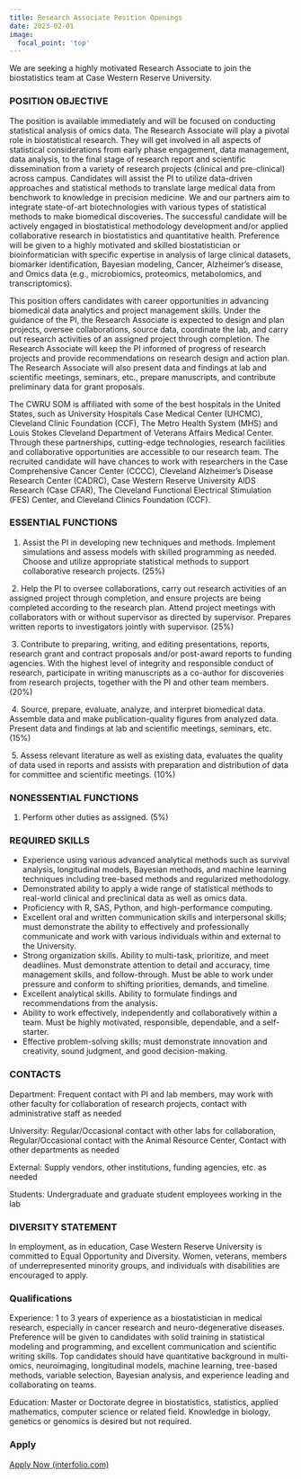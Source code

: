 ```yaml
---
title: Research Associate Position Openings
date: 2023-02-01
image:
  focal_point: 'top'
---
```


We are seeking a highly motivated Research Associate to join the biostatistics team at Case Western Reserve University. 

<!--more-->

### POSITION OBJECTIVE

The position is available immediately and will be focused on conducting statistical analysis of omics data. The Research Associate will play a pivotal role in biostatistical research. They will get involved in all aspects of statistical considerations from early phase engagement, data management, data analysis, to the final stage of research report and scientific dissemination from a variety of research projects (clinical and pre-clinical) across campus. Candidates will assist the PI to utilize data-driven approaches and statistical methods to translate large medical data from benchwork to knowledge in precision medicine. We and our partners aim to integrate state-of-art biotechnologies with various types of statistical methods to make biomedical discoveries. The successful candidate will be actively engaged in biostatistical methodology development and/or applied collaborative research in biostatistics and quantitative health. Preference will be given to a highly motivated and skilled biostatistician or bioinformatician with specific expertise in analysis of large clinical datasets, biomarker identification, Bayesian modeling, Cancer, Alzheimer’s disease, and Omics data (e.g., microbiomics, proteomics, metabolomics, and transcriptomics).

This position offers candidates with career opportunities in advancing biomedical data analytics and project management skills. Under the guidance of the PI, the Research Associate is expected to design and plan projects, oversee collaborations, source data, coordinate the lab, and carry out research activities of an assigned project through completion. The Research Associate will keep the PI informed of progress of research projects and provide recommendations on research design and action plan. The Research Associate will also present data and findings at lab and scientific meetings, seminars, etc., prepare manuscripts, and contribute preliminary data for grant proposals. 

The CWRU SOM is affiliated with some of the best hospitals in the United States, such as University Hospitals Case Medical Center (UHCMC), Cleveland Clinic Foundation (CCF), The Metro Health System (MHS) and Louis Stokes Cleveland Department of Veterans Affairs Medical Center. Through these partnerships, cutting-edge technologies, research facilities and collaborative opportunities are accessible to our research team. The recruited candidate will have chances to work with researchers in the Case Comprehensive Cancer Center (CCCC), Cleveland Alzheimer’s Disease Research Center (CADRC), Case Western Reserve University AIDS Research (Case CFAR), The Cleveland Functional Electrical Stimulation (FES) Center, and Cleveland Clinics Foundation (CCF).

 

### ESSENTIAL FUNCTIONS

1. Assist the PI in developing new techniques and methods. Implement simulations and assess models with skilled programming as needed. Choose and utilize appropriate statistical methods to support collaborative research projects. (25%)

 

​    2. Help the PI to oversee collaborations, carry out research activities of an assigned project through completion, and ensure projects are being completed according to the research plan. Attend project meetings with collaborators with or without supervisor as directed by supervisor. Prepares written reports to investigators jointly with supervisor. (25%)

 

​    3. Contribute to preparing, writing, and editing presentations, reports, research grant and contract proposals and/or post-award reports to funding agencies. With the highest level of integrity and responsible conduct of research, participate in writing manuscripts as a co-author for discoveries from research projects, together with the PI and other team members. (20%)

 

 

​    4. Source, prepare, evaluate, analyze, and interpret biomedical data. Assemble data and make publication-quality figures from analyzed data. Present data and findings at lab and scientific meetings, seminars, etc. (15%)

 

​    5. Assess relevant literature as well as existing data, evaluates the quality of data used in reports and assists with preparation and distribution of data for committee and scientific meetings. (10%)

 

### NONESSENTIAL FUNCTIONS

1. Perform other duties as assigned. (5%)

 

 

### REQUIRED SKILLS

 

- Experience using various advanced analytical methods such as survival analysis, longitudinal models, Bayesian methods, and machine learning techniques including tree-based methods and regularized methodology.
- Demonstrated ability to apply a wide range of statistical methods to real-world clinical and preclinical data as well as omics data.
- Proficiency with R, SAS, Python, and high-performance computing.
- Excellent oral and written communication skills and interpersonal skills; must demonstrate the ability to effectively and professionally communicate and work with various individuals within and external to the University.
- Strong organization skills. Ability to multi-task, prioritize, and meet deadlines. Must demonstrate attention to detail and accuracy, time management skills, and follow-through. Must be able to work under pressure and conform to shifting priorities, demands, and timeline.  
- Excellent analytical skills. Ability to formulate findings and recommendations from the analysis.
- Ability to work effectively, independently and collaboratively within a team. Must be highly motivated, responsible, dependable, and a self-starter.
- Effective problem-solving skills; must demonstrate innovation and creativity, sound judgment, and good decision-making. 

 

 

### CONTACTS

Department: Frequent contact with PI and lab members, may work with other faculty for collaboration of research projects, contact with administrative staff as needed

University: Regular/Occasional contact with other labs for collaboration, Regular/Occasional contact with the Animal Resource Center, Contact with other departments as needed 

External: Supply vendors, other institutions, funding agencies, etc. as needed

Students: Undergraduate and graduate student employees working in the lab

 

### DIVERSITY STATEMENT

In employment, as in education, Case Western Reserve University is committed to Equal Opportunity and Diversity. Women, veterans, members of underrepresented minority groups, and individuals with disabilities are encouraged to apply.

### Qualifications

Experience: 1 to 3 years of experience as a biostatistician in medical research, especially in cancer research and neuro-degenerative diseases. Preference will be given to candidates with solid training in statistical modeling and programming, and excellent communication and scientific writing skills. Top candidates should have quantitative background in multi-omics, neuroimaging, longitudinal models, machine learning, tree-based methods, variable selection, Bayesian analysis, and experience leading and collaborating on teams.

Education: Master or Doctorate degree in biostatistics, statistics, applied mathematics, computer science or related field. Knowledge in biology, genetics or genomics is desired but not required.

### Apply

[Apply Now (interfolio.com)](https://dossier.interfolio.com/apply/119841)

